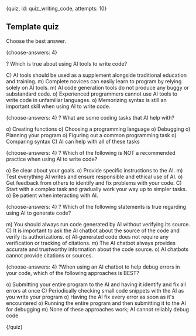 
{quiz, id: quiz_writing_code, attempts: 10}

## Template quiz

Choose the best answer.

{choose-answers: 4}


? Which is true about using AI tools to write code?

C) AI tools should be used as a supplement alongside traditional education and training.
m) Complete novices can easily learn to program by relying solely on AI tools.
m) AI code generation tools do not produce any buggy or substandard code.
o) Experienced programmers cannot use AI tools to write code in unfamiliar languages.
o) Memorizing syntax is still an important skill when using AI to write code.

{choose-answers: 4}
? What are some coding tasks that AI help with?

o) Creating functions
o) Choosing a programming language
o) Debugging
o) Planning your program
o) Figuring out a common programming task
o) Comparing syntax
C) AI can help with all of these tasks

{choose-answers: 4}
? Which of the following is NOT a recommended practice when using AI to write code?

o) Be clear about your goals.
o) Provide specific instructions to the AI.
m) Test everything AI writes and ensure responsible and ethical use of AI.
o) Get feedback from others to identify and fix problems with your code.
C) Start with a complex task and gradually work your way up to simpler tasks.
o) Be patient when interacting with AI.


{choose-answers: 4}
? Which of the following statements is true regarding using AI to generate code?

m) You should always run code generated by AI without verifying its source.
C) It is important to ask the AI chatbot about the source of the code and verify its authorizations.
o) AI-generated code does not require any verification or tracking of citations.
m) The AI chatbot always provides accurate and trustworthy information about the code source.
o) AI chatbots cannot provide citations or sources.

{choose-answers: 4}
?When using an AI chatbot to help debug errors in your code, which of the following approaches is BEST?

o) Submitting your entire program to the AI and having it identify and fix all errors at once
C) Periodically checking small code snippets with the AI as you write your program
o) Having the AI fix every error as soon as it's encountered
o) Running the entire program and then submitting it to the AI for debugging
m) None of these approaches work; AI cannot reliably debug code

{/quiz}